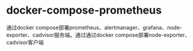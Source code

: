 # docker-compose-prometheus
通过docker compose部署prometheus、alertmanager、grafana、node-exporter、cadvisor服务端。通过通过docker compose部署node-exporter、cadvisor客户端
